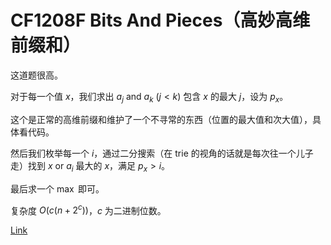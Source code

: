 # CF1208F Bits And Pieces（高妙高维前缀和）

这道题很高。

对于每一个值 $x$，我们求出 $a_j\ \text{and}\ a_k\ (j<k)$ 包含 $x$ 的最大 $j$，设为 $p_x$。

这个是正常的高维前缀和维护了一个不寻常的东西（位置的最大值和次大值），具体看代码。

然后我们枚举每一个 $i$，通过二分搜索（在 trie 的视角的话就是每次往一个儿子走）找到 $x\ \text{or}\ a_i$ 最大的 $x$，满足 $p_x>i$。

最后求一个 $\max$ 即可。

复杂度 $O(c(n+2^c))$，$c$ 为二进制位数。

[Link](https://codeforces.com/contest/1208/submission/175250312)